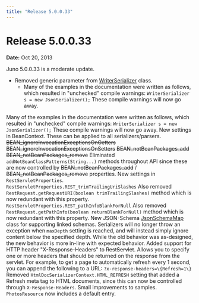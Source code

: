 ```yaml
---
title: "Release 5.0.0.33"
---
```


# Release 5.0.0.33

**Date:** Oct 20, 2013

Juno 5.0.0.33 is a moderate update.

- Removed generic parameter from [WriterSerializer]({{API_DOCS}}/org/apache/juneau/serializer/WriterSerializer.html) class.
  - Many of the examples in the documentation were written as follows, which resulted in "unchecked" compile warnings: `WriterSerializer s = new JsonSerializer();` These compile warnings will now go away.

Many of the examples in the documentation were written as follows, which resulted in "unchecked" compile warnings:
`WriterSerializer s = new JsonSerializer();`
These compile warnings will now go away.
New settings in BeanContext.  These can be applied to all serializers/parsers.
~~BEAN_ignoreInvocationExceptionsOnGetters~~
~~BEAN_ignoreInvocationExceptionsOnSetters~~
~~BEAN_notBeanPackages_add~~
~~BEAN_notBeanPackages_remove~~
Eliminated `addNotBeanClassPatterns(String...)` methods throughout API since these are now controlled by ~~BEAN_notBeanPackages_add~~ / ~~BEAN_notBeanPackages_remove~~ properties.
New settings in `RestServletProperties`.
`RestServletProperties.REST_trimTrailingUriSlashes`
Also removed `RestRequest.getRequestURI(boolean trimTrailingSlashes)` method which is now redundant with this property.
`RestServletProperties.REST_pathInfoBlankForNull`
Also removed `RestRequest.getPathInfo(boolean returnBlankForNull)` method which is now redundant with this property.
New JSON-Schema [JsonSchemaMap]({{API_DOCS}}/org/apache/juneau/dto/jsonschema/JsonSchemaMap.html) class for supporting linked schemas.
Serializers will no longer throw an exception when `maxDepth` setting is reached, and will instead simply ignore content below the specified depth.
While the old behavior was as-designed, the new behavior is more in-line with expected behavior.
Added support for HTTP header "X-Response-Headers" to ~~RestServlet~~. 
Allows you to specify one or more headers that should be returned on the response from the servlet.
For example, to get a page to automatically refresh every 1 second, you can append the following to a URL:  `?x-response-headers=\{Refresh=1\}`
Removed `HtmlDocSerializerContext.HTML_REFRESH` setting that added a Refresh meta tag to HTML documents, since this can now be controlled through `X-Response-Headers`.
Small improvements to samples.
`PhotosResource` now includes a default entry.
